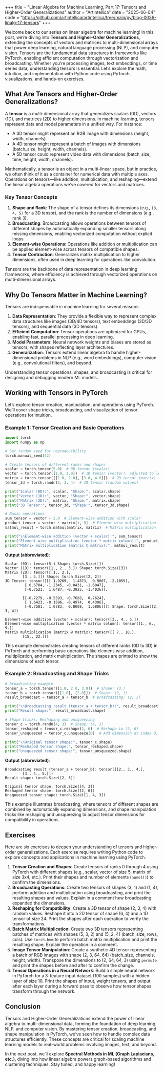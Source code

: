 +++
title = "Linear Algebra for Machine Learning, Part 17: Tensors and Higher-Order Generalizations"
author = "Artintellica"
date = "2025-06-04"
code = "https://github.com/artintellica/artintellica/tree/main/py/blog-0036-linalg-17-tensors"
+++

Welcome back to our series on linear algebra for machine learning! In this post,
we’re diving into **Tensors and Higher-Order Generalizations**, extending the
concepts of vectors and matrices to multi-dimensional arrays that power deep
learning, natural language processing (NLP), and computer vision. Tensors are
the fundamental data structures in frameworks like PyTorch, enabling efficient
computation through vectorization and broadcasting. Whether you're processing
images, text embeddings, or time series data, understanding tensors is
essential. Let’s explore the math, intuition, and implementation with Python
code using PyTorch, visualizations, and hands-on exercises.

## What Are Tensors and Higher-Order Generalizations?

A **tensor** is a multi-dimensional array that generalizes scalars (0D), vectors
(1D), and matrices (2D) to higher dimensions. In machine learning, tensors
represent data and model parameters in a unified way. For instance:

- A 3D tensor might represent an RGB image with dimensions (height, width,
  channels).
- A 4D tensor might represent a batch of images with dimensions (batch_size,
  height, width, channels).
- A 5D tensor could represent video data with dimensions (batch_size, time,
  height, width, channels).

Mathematically, a tensor is an object in a multi-linear space, but in practice,
we often think of it as a container for numerical data with multiple axes.
Operations on tensors—like addition, multiplication, and reshaping—extend the
linear algebra operations we’ve covered for vectors and matrices.

### Key Tensor Concepts

1. **Shape and Rank**: The shape of a tensor defines its dimensions (e.g.,
   `(3, 4, 5)` for a 3D tensor), and the rank is the number of dimensions (e.g.,
   rank 3).
2. **Broadcasting**: Broadcasting allows operations between tensors of different
   shapes by automatically expanding smaller tensors along missing dimensions,
   enabling vectorized computation without explicit loops.
3. **Element-wise Operations**: Operations like addition or multiplication can
   be applied element-wise across tensors of compatible shapes.
4. **Tensor Contraction**: Generalizes matrix multiplication to higher
   dimensions, often used in deep learning for operations like convolution.

Tensors are the backbone of data representation in deep learning frameworks,
where efficiency is achieved through vectorized operations on multi-dimensional
arrays.

## Why Do Tensors Matter in Machine Learning?

Tensors are indispensable in machine learning for several reasons:

1. **Data Representation**: They provide a flexible way to represent complex
   data structures like images (3D/4D tensors), text embeddings (2D/3D tensors),
   and sequential data (3D tensors).
2. **Efficient Computation**: Tensor operations are optimized for GPUs, enabling
   fast, parallel processing in deep learning.
3. **Model Parameters**: Neural network weights and biases are stored as
   tensors, with shapes reflecting layer architectures.
4. **Generalization**: Tensors extend linear algebra to handle
   higher-dimensional problems in NLP (e.g., word embeddings), computer vision
   (e.g., convolutional filters), and beyond.

Understanding tensor operations, shapes, and broadcasting is critical for
designing and debugging modern ML models.

## Working with Tensors in PyTorch

Let’s explore tensor creation, manipulation, and operations using PyTorch. We’ll
cover shape tricks, broadcasting, and visualization of tensor operations for
intuition.

### Example 1: Tensor Creation and Basic Operations

```python
import torch
import numpy as np

# Set random seed for reproducibility
torch.manual_seed(42)

# Create tensors of different ranks and shapes
scalar = torch.tensor(5.0)  # 0D tensor (scalar)
vector = torch.tensor([1.0, 2.0])  # 1D tensor (vector), adjusted to length 2 to match matrix column
matrix = torch.tensor([[1.0, 2.0], [3.0, 4.0]])  # 2D tensor (matrix)
tensor_3d = torch.randn(2, 3, 4)  # 3D tensor (random values)

print("Scalar (0D):", scalar, "Shape:", scalar.shape)
print("Vector (1D):", vector, "Shape:", vector.shape)
print("Matrix (2D):", matrix, "Shape:", matrix.shape)
print("3D Tensor:", tensor_3d, "Shape:", tensor_3d.shape)

# Basic operations
sum_tensor = vector + 2.0  # Element-wise addition with scalar
product_tensor = vector * matrix[:, 0]  # Element-wise multiplication (now compatible shapes)
matmul_result = torch.matmul(matrix, matrix)  # Matrix multiplication

print("\nElement-wise addition (vector + scalar):", sum_tensor)
print("Element-wise multiplication (vector * matrix column):", product_tensor)
print("Matrix multiplication (matrix @ matrix):", matmul_result)
```

**Output (abbreviated)**:

```
Scalar (0D): tensor(5.) Shape: torch.Size([])
Vector (1D): tensor([1., 2., 3.]) Shape: torch.Size([3])
Matrix (2D): tensor([[1., 2.],
        [3., 4.]]) Shape: torch.Size([2, 2])
3D Tensor: tensor([[[ 1.9269,  1.4873,  0.9007, -2.1055],
         [ 0.6784, -1.2345, -0.0431, -1.6047],
         [-0.7521,  1.6487, -0.3925, -1.4036]],

        [[-0.7279, -0.5593, -0.7688,  0.7624],
         [ 1.6423, -0.1596, -0.4974,  0.4396],
         [-0.7581,  1.0783,  0.8008,  1.6806]]]) Shape: torch.Size([2, 3, 4])

Element-wise addition (vector + scalar): tensor([3., 4., 5.])
Element-wise multiplication (vector * matrix column): tensor([1., 6., 9.])
Matrix multiplication (matrix @ matrix): tensor([[ 7., 10.],
        [15., 22.]])
```

This example demonstrates creating tensors of different ranks (0D to 3D) in
PyTorch and performing basic operations like element-wise addition,
multiplication, and matrix multiplication. The shapes are printed to show the
dimensions of each tensor.

### Example 2: Broadcasting and Shape Tricks

```python
# Broadcasting example
tensor_a = torch.tensor([1.0, 2.0, 3.0])  # Shape: (3,)
tensor_b = torch.tensor([[1.0], [2.0]])  # Shape: (2, 1)
result_broadcast = tensor_a + tensor_b  # Broadcasting: (2, 3)

print("\nBroadcasting result (tensor_a + tensor_b):", result_broadcast)
print("Result shape:", result_broadcast.shape)

# Shape tricks: Reshaping and unsqueezing
tensor_c = torch.randn(4, 3)  # Shape: (4, 3)
tensor_reshaped = tensor_c.reshape(2, 6)  # Reshape to (2, 6)
tensor_unsqueezed = tensor_c.unsqueeze(0)  # Add dimension at index 0, Shape: (1, 4, 3)

print("\nOriginal tensor shape:", tensor_c.shape)
print("Reshaped tensor shape:", tensor_reshaped.shape)
print("Unsqueezed tensor shape:", tensor_unsqueezed.shape)
```

**Output (abbreviated)**:

```
Broadcasting result (tensor_a + tensor_b): tensor([[2., 3., 4.],
        [3., 4., 5.]])
Result shape: torch.Size([2, 3])

Original tensor shape: torch.Size([4, 3])
Reshaped tensor shape: torch.Size([2, 6])
Unsqueezed tensor shape: torch.Size([1, 4, 3])
```

This example illustrates broadcasting, where tensors of different shapes are
combined by automatically expanding dimensions, and shape manipulation tricks
like reshaping and unsqueezing to adjust tensor dimensions for compatibility in
operations.

## Exercises

Here are six exercises to deepen your understanding of tensors and higher-order
generalizations. Each exercise requires writing Python code to explore concepts
and applications in machine learning using PyTorch.

1. **Tensor Creation and Shapes**: Create tensors of ranks 0 through 4 using
   PyTorch with different shapes (e.g., scalar, vector of size 5, matrix of size
   3x4, etc.). Print their shapes and number of elements (`numel()`) to confirm
   the dimensions.
2. **Broadcasting Operations**: Create two tensors of shapes (3, 1) and (1, 4),
   perform addition and multiplication using broadcasting, and print the
   resulting shapes and values. Explain in a comment how broadcasting expanded
   the dimensions.
3. **Reshaping for Compatibility**: Create a 3D tensor of shape (2, 3, 4) with
   random values. Reshape it into a 2D tensor of shape (6, 4) and a 1D tensor of
   size 24. Print the shapes after each operation to verify the transformations.
4. **Batch Matrix Multiplication**: Create two 3D tensors representing batches
   of matrices with shapes (5, 3, 2) and (5, 2, 4) (batch_size, rows, cols). Use
   `torch.bmm` to perform batch matrix multiplication and print the resulting
   shape. Explain the operation in a comment.
5. **Image Tensor Manipulation**: Create a synthetic 4D tensor representing a
   batch of RGB images with shape (2, 3, 64, 64) (batch_size, channels, height,
   width). Transpose the dimensions to (2, 64, 64, 3) using `permute` and print
   the shapes before and after to confirm the change.
6. **Tensor Operations in a Neural Network**: Build a simple neural network in
   PyTorch for a 3-feature input dataset (100 samples) with a hidden layer of
   size 10. Print the shapes of input, weight tensors, and output after each
   layer during a forward pass to observe how tensor shapes transform through
   the network.

## Conclusion

Tensors and Higher-Order Generalizations extend the power of linear algebra to
multi-dimensional data, forming the foundation of deep learning, NLP, and
computer vision. By mastering tensor creation, broadcasting, and shape
manipulation in PyTorch, we’ve seen how to handle complex data structures
efficiently. These concepts are critical for scaling machine learning models to
real-world problems involving images, text, and beyond.

In the next post, we’ll explore **Spectral Methods in ML (Graph Laplacians,
etc.)**, diving into how linear algebra powers graph-based algorithms and
clustering techniques. Stay tuned, and happy learning!
